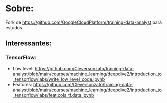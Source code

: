 # Sobre:
Fork de https://github.com/GoogleCloudPlatform/training-data-analyst para estudos

## Interessantes:
 ### TensorFlow:
  - Low level: https://github.com/Cleversonzato/training-data-analyst/blob/main/courses/machine_learning/deepdive2/introduction_to_tensorflow/labs/write_low_level_code.ipynb
  - Features: https://github.com/Cleversonzato/training-data-analyst/blob/main/courses/machine_learning/deepdive2/introduction_to_tensorflow/labs/feat.cols_tf.data.ipynb
